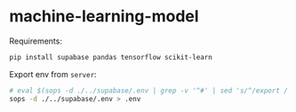 # machine-learning-model

Requirements:

```sh
pip install supabase pandas tensorflow scikit-learn
```

Export env from `server`:

```sh
# eval $(sops -d ./../supabase/.env | grep -v '^#' | sed 's/^/export /')
sops -d ./../supabase/.env > .env
```
